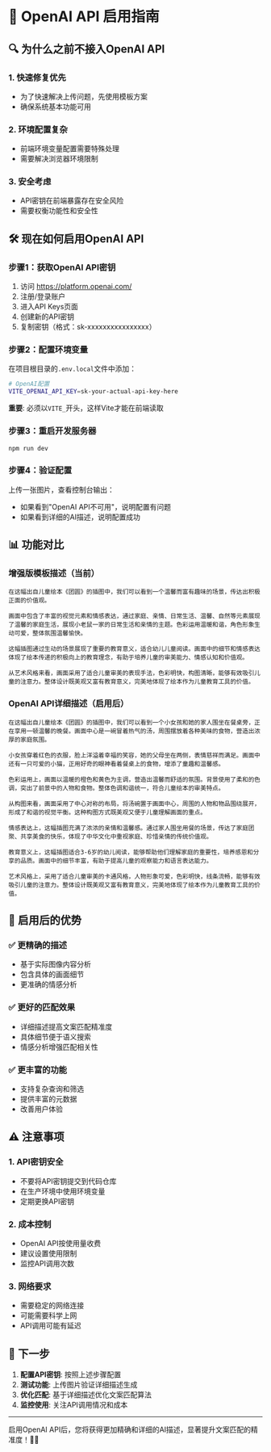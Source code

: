 # 🤖 OpenAI API 启用指南

## 🔍 为什么之前不接入OpenAI API

### 1. **快速修复优先**
- 为了快速解决上传问题，先使用模板方案
- 确保系统基本功能可用

### 2. **环境配置复杂**
- 前端环境变量配置需要特殊处理
- 需要解决浏览器环境限制

### 3. **安全考虑**
- API密钥在前端暴露存在安全风险
- 需要权衡功能性和安全性

## 🛠️ 现在如何启用OpenAI API

### 步骤1：获取OpenAI API密钥
1. 访问 https://platform.openai.com/
2. 注册/登录账户
3. 进入API Keys页面
4. 创建新的API密钥
5. 复制密钥（格式：sk-xxxxxxxxxxxxxxxx）

### 步骤2：配置环境变量
在项目根目录的`.env.local`文件中添加：

```bash
# OpenAI配置
VITE_OPENAI_API_KEY=sk-your-actual-api-key-here
```

**重要**: 必须以`VITE_`开头，这样Vite才能在前端读取

### 步骤3：重启开发服务器
```bash
npm run dev
```

### 步骤4：验证配置
上传一张图片，查看控制台输出：
- 如果看到"OpenAI API不可用"，说明配置有问题
- 如果看到详细的AI描述，说明配置成功

## 📊 功能对比

### 增强版模板描述（当前）
```
在这幅出自儿童绘本《团圆》的插图中，我们可以看到一个温馨而富有趣味的场景，传达出积极正面的价值观。

画面中包含了丰富的视觉元素和情感表达，通过家庭、亲情、日常生活、温馨、自然等元素展现了温馨的家庭生活，展现小老鼠一家的日常生活和亲情的主题。色彩运用温暖和谐，角色形象生动可爱，整体氛围温馨愉快。

这幅插图通过生动的场景展现了重要的教育意义，适合幼儿儿童阅读。画面中的细节和情感表达体现了绘本传递的积极向上的教育理念，有助于培养儿童的审美能力、情感认知和价值观。

从艺术风格来看，画面采用了适合儿童审美的表现手法，色彩明快，构图清晰，能够有效吸引儿童的注意力。整体设计既美观又富有教育意义，完美地体现了绘本作为儿童教育工具的价值。
```

### OpenAI API详细描述（启用后）
```
在这幅出自儿童绘本《团圆》的插图中，我们可以看到一个小女孩和她的家人围坐在餐桌旁，正在享用一顿温馨的晚餐。画面中心是一碗冒着热气的汤，周围摆放着各种美味的食物，营造出浓厚的家庭氛围。

小女孩穿着红色的衣服，脸上洋溢着幸福的笑容，她的父母坐在两侧，表情慈祥而满足。画面中还有一只可爱的小猫，正用好奇的眼神看着餐桌上的食物，增添了童趣和温馨感。

色彩运用上，画面以温暖的橙色和黄色为主调，营造出温馨而舒适的氛围。背景使用了柔和的色调，突出了前景中的人物和食物。整体色调和谐统一，符合儿童绘本的审美特点。

从构图来看，画面采用了中心对称的布局，将汤碗置于画面中心，周围的人物和物品围绕展开，形成了和谐的视觉平衡。这种构图方式既美观又便于儿童理解画面的重点。

情感表达上，这幅插图充满了浓浓的亲情和温馨感。通过家人围坐用餐的场景，传达了家庭团聚、共享美食的快乐，体现了中华文化中重视家庭、珍惜亲情的传统价值观。

教育意义上，这幅插图适合3-6岁的幼儿阅读，能够帮助他们理解家庭的重要性，培养感恩和分享的品质。画面中的细节丰富，有助于提高儿童的观察能力和语言表达能力。

艺术风格上，采用了适合儿童审美的卡通风格，人物形象可爱，色彩明快，线条流畅，能够有效吸引儿童的注意力。整体设计既美观又富有教育意义，完美地体现了绘本作为儿童教育工具的价值。
```

## 🎯 启用后的优势

### ✅ 更精确的描述
- 基于实际图像内容分析
- 包含具体的画面细节
- 更准确的情感分析

### ✅ 更好的匹配效果
- 详细描述提高文案匹配精准度
- 具体细节便于语义搜索
- 情感分析增强匹配相关性

### ✅ 更丰富的功能
- 支持复杂查询和筛选
- 提供丰富的元数据
- 改善用户体验

## ⚠️ 注意事项

### 1. **API密钥安全**
- 不要将API密钥提交到代码仓库
- 在生产环境中使用环境变量
- 定期更换API密钥

### 2. **成本控制**
- OpenAI API按使用量收费
- 建议设置使用限制
- 监控API调用次数

### 3. **网络要求**
- 需要稳定的网络连接
- 可能需要科学上网
- API调用可能有延迟

## 🚀 下一步

1. **配置API密钥**: 按照上述步骤配置
2. **测试功能**: 上传图片验证详细描述生成
3. **优化匹配**: 基于详细描述优化文案匹配算法
4. **监控使用**: 关注API调用情况和成本

---

启用OpenAI API后，您将获得更加精确和详细的AI描述，显著提升文案匹配的精准度！🎨✨ 